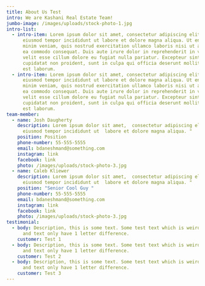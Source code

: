 ```yaml
---
title: About Us Test
intro: We are Kashani Real Estate Team!
jumbo-image: /images/uploads/stock-photo-1.jpg
intro-list:
  - intro-item: Lorem ipsum dolor sit amet, consectetur adipiscing elit, sed do
      eiusmod tempor incididunt ut labore et dolore magna aliqua. Ut enim ad
      minim veniam, quis nostrud exercitation ullamco laboris nisi ut aliquip ex
      ea commodo consequat. Duis aute irure dolor in reprehenderit in voluptate
      velit esse cillum dolore eu fugiat nulla pariatur. Excepteur sint occaecat
      cupidatat non proident, sunt in culpa qui officia deserunt mollit anim id
      est laborum.
  - intro-item: Lorem ipsum dolor sit amet, consectetur adipiscing elit, sed do
      eiusmod tempor incididunt ut labore et dolore magna aliqua. Ut enim ad
      minim veniam, quis nostrud exercitation ullamco laboris nisi ut aliquip ex
      ea commodo consequat. Duis aute irure dolor in reprehenderit in voluptate
      velit esse cillum dolore eu fugiat nulla pariatur. Excepteur sint occaecat
      cupidatat non proident, sunt in culpa qui officia deserunt mollit anim id
      est laborum.
team-member:
  - name: Josh Daugherty
    description: Lorem ipsum dolor sit amet,  consectetur adipiscing elit, sed  do
      eiusmod tempor incididunt ut  labore et dolore magna aliqua. "
    position: Position
    phone-number: 55-555-5555
    email: bdaneshmand@something.com
    instagram: link
    facebook: link
    photo: /images/uploads/stock-photo-3.jpg
  - name: Caleb Kliewer 
    description: Lorem ipsum dolor sit amet,  consectetur adipiscing elit, sed  do
      eiusmod tempor incididunt ut  labore et dolore magna aliqua. "
    position: "Senior Cool Guy "
    phone-number: 55-555-5555
    email: bdaneshmand@something.com
    instagram: link
    facebook: link
    photo: /images/uploads/stock-photo-3.jpg
testimonial:
  - body: Description, this is some text. Some test text which is weird because test
      and text only have 1 letter difference.
    customer: Test 1
  - body: Description, this is some text. Some test text which is weird because test
      and text only have 1 letter difference.
    customer: Test 2
  - body: Description, this is some text. Some test text which is weird because test
      and text only have 1 letter difference.
    customer: Test 3
---
```

